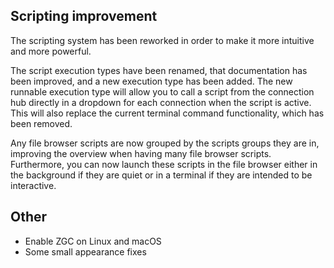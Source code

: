 ## Scripting improvement

The scripting system has been reworked in order to make it more intuitive and more powerful.

The script execution types have been renamed, that documentation has been improved, and a new execution type has been added.
The new runnable execution type will allow you to call a script from the connection hub directly in a dropdown for each connection when the script is active.
This will also replace the current terminal command functionality, which has been removed.

Any file browser scripts are now grouped by the scripts groups they are in, improving the overview when having many file browser scripts.
Furthermore, you can now launch these scripts in the file browser either in the background if they are quiet or in a terminal if they are intended to be interactive.

## Other

- Enable ZGC on Linux and macOS
- Some small appearance fixes